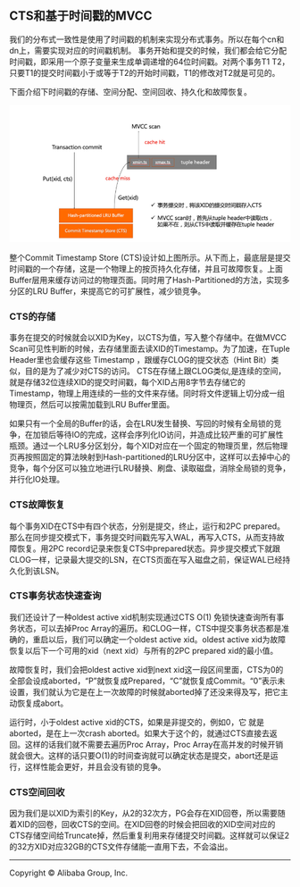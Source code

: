 ## CTS和基于时间戳的MVCC

我们的分布式一致性是使用了时间戳的机制来实现分布式事务。所以在每个cn和dn上，需要实现对应的时间戳机制。
事务开始和提交的时候，我们都会给它分配时间戳，即采用一个原子变量来生成单调递增的64位时间戳。对两个事务T1 T2，只要T1的提交时间戳小于或等于T2的开始时间戳，T1的修改对T2就是可见的。

下面介绍下时间戳的存储、空间分配、空间回收、持久化和故障恢复。

<img src="cts_mvcc.png" alt="CTS and MVCC" width="600"/>

整个Commit Timestamp Store (CTS)设计如上图所示。从下而上，最底层是提交时间戳的一个存储，这是一个物理上的按页持久化存储，并且可故障恢复。上面Buffer层用来缓存访问过的物理页面。同时用了Hash-Partitioned的方法，实现多分区的LRU Buffer，来提高它的可扩展性，减少锁竞争。

### CTS的存储

事务在提交的时候就会以XID为Key，以CTS为值，写入整个存储中。在做MVCC Scan可见性判断的时候，去存储里面去读XID的Timestamp。为了加速，在Tuple Header里也会缓存这些 Timestamp ，跟缓存CLOG的提交状态（Hint Bit）类似，目的是为了减少对CTS的访问。
CTS在存储上跟CLOG类似,是连续的空间，就是存储32位连续XID的提交时间戳，每个XID占用8字节去存储它的Timestamp，物理上用连续的一些的文件来存储。同时将文件逻辑上切分成一组物理页，然后可以按需加载到LRU Buffer里面。

如果只有一个全局的Buffer的话，会在LRU发生替换、写回的时候有全局锁的竞争，在加锁后等待IO的完成，这样会序列化IO访问，并造成比较严重的可扩展性瓶颈。通过一个LRU多分区划分，每个XID对应在一个固定的物理页里，然后物理页再按照固定的算法映射到Hash-partitioned的LRU分区中，这样可以去掉中心的竞争，每个分区可以独立地进行LRU替换、刷盘、读取磁盘，消除全局锁的竞争，并行化IO处理。

### CTS故障恢复

每个事务XID在CTS中有四个状态，分别是提交，终止，运行和2PC prepared。那么在同步提交模式下，事务提交时间戳先写入WAL，再写入CTS，从而支持故障恢复。用2PC record记录来恢复CTS中prepared状态。异步提交模式下就跟CLOG一样，记录最大提交的LSN，在CTS页面在写入磁盘之前，保证WAL已经持久化到该LSN。

### CTS事务状态快速查询

我们还设计了一种oldest active xid机制实现通过CTS O(1) 免锁快速查询所有事务状态，可以去掉Proc Array的遍历。和CLOG一样，CTS中提交事务状态都是准确的，重启以后，我们可以确定一个oldest active xid。oldest active xid为故障恢复以后下一个可用的xid（next xid）与所有的2PC prepared xid的最小值。

故障恢复时，我们会把oldest active xid到next xid这一段区间里面，CTS为0的全部会设成aborted，“P”就恢复成Prepared，“C”就恢复成Commit。“0”表示未设置，我们就认为它是在上一次故障的时候就aborted掉了还没来得及写，把它主动恢复成abort。

运行时，小于oldest active xid的CTS，如果是非提交的，例如0，它 就是aborted，是在上一次crash aborted。如果大于这个的，就通过CTS直接去返回。这样的话我们就不需要去遍历Proc Array，Proc Array在高并发的时候开销就会很大。这样的话只要O(1)的时间查询就可以确定状态是提交，abort还是运行，这样性能会更好，并且会没有锁的竞争。

### CTS空间回收

因为我们是以XID为索引的Key，从2的32次方，PG会存在XID回卷，所以需要随着XID的回卷，回收CTS的空间。在XID回卷的时候会把回收的XID空间对应的CTS存储空间给Truncate掉，然后重复利用来存储提交时间戳。这样就可以保证2的32方XID对应32GB的CTS文件存储能一直用下去，不会溢出。

___

Copyright © Alibaba Group, Inc.